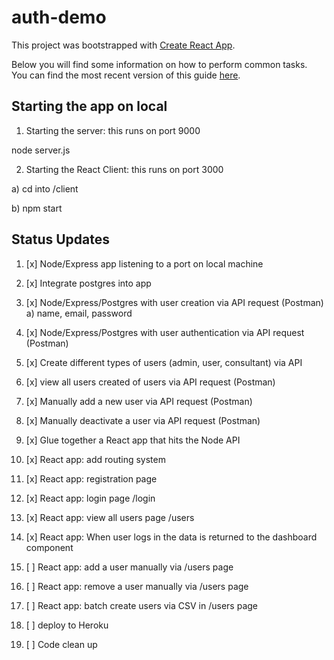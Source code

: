 # auth-demo

This project was bootstrapped with [Create React App](https://github.com/facebookincubator/create-react-app).

Below you will find some information on how to perform common tasks.<br>
You can find the most recent version of this guide [here](https://github.com/facebookincubator/create-react-app/blob/master/packages/react-scripts/template/README.md).

## Starting the app on local

1. Starting the server: this runs on port 9000

node server.js

2. Starting the React Client: this runs on port 3000

a) cd into /client

b) npm start

## Status Updates

1. [x] Node/Express app listening to a port on local machine

2. [x] Integrate postgres into app

3. [x] Node/Express/Postgres with user creation via API request (Postman)
a) name, email, password

4. [x] Node/Express/Postgres with user authentication via API request (Postman)

5. [x] Create different types of users (admin, user, consultant) via API

6. [x] view all users created of users via API request (Postman)

7. [x] Manually add a new user via API request (Postman)

8. [x] Manually deactivate a user via API request (Postman)

9. [x] Glue together a React app that hits the Node API

10. [x] React app: add routing system

11. [x] React app: registration page

11. [x] React app: login page /login

12. [x] React app: view all users page /users

13. [x] React app: When user logs in the data is returned to the dashboard component

14. [ ] React app: add a user manually via /users page

15. [ ] React app: remove a user manually via /users page

16. [ ] React app: batch create users via CSV in /users page

17. [ ] deploy to Heroku

18. [ ] Code clean up

